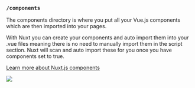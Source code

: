 ### `/components`

The components directory is where you put all your Vue.js components which are then imported into your pages.

With Nuxt you can create your components and auto import them into your .vue files meaning there is no need to manually import them in the script section. Nuxt will scan and auto import these for you once you have components set to true.

[Learn more about Nuxt.js components](https://nuxtjs.org/docs/directory-structure/components)

![](https://nuxtjs.org/_nuxt/image/e6923a.png)
